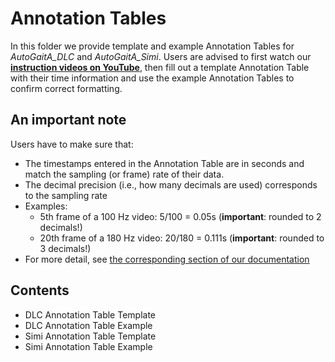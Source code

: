 # Annotation Tables

In this folder we provide template and example Annotation Tables for *AutoGaitA_DLC* and *AutoGaitA_Simi*. Users are advised to first watch our **[instruction videos on YouTube](https://youtube.com/playlist?list=PLCn5T7K_H8K56NIcEsfDK664OP7cN_Bad&si=mV5p2--nYvbofkPh)**, then fill out a template Annotation Table with their time information and use the example Annotation Tables to confirm correct formatting.

## An important note
Users have to make sure that: 
- The timestamps entered in the Annotation Table are in seconds and match the sampling (or frame) rate of their data.
- The decimal precision (i.e., how many decimals are used) corresponds to the sampling rate 
- Examples:
	- 5th frame of a 100 Hz video: 5/100 = 0.05s (**important**: rounded to 2 decimals!)
	- 20th frame of a 180 Hz video: 20/180 = 0.111s (**important**: rounded to 3 decimals!)
- For more detail, see [the corresponding section of our documentation](https://docs.google.com/document/d/1Y4wrrsjs0ybLDKPzE2LAatqPDq9jtwjIuk4M0jRZ3wE/edit#heading=h.ji1oyj9y1v1c)

## Contents
- DLC Annotation Table Template
- DLC Annotation Table Example 
- Simi Annotation Table Template
- Simi Annotation Table Example